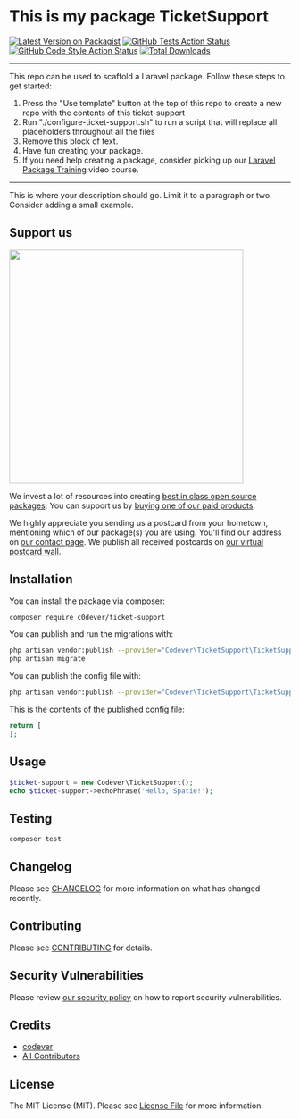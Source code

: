 # This is my package TicketSupport

[![Latest Version on Packagist](https://img.shields.io/packagist/v/c0dever/ticket-support.svg?style=flat-square)](https://packagist.org/packages/c0dever/ticket-support)
[![GitHub Tests Action Status](https://img.shields.io/github/workflow/status/c0dever/ticket-support/run-tests?label=tests)](https://github.com/c0dever/ticket-support/actions?query=workflow%3Arun-tests+branch%3Amain)
[![GitHub Code Style Action Status](https://img.shields.io/github/workflow/status/c0dever/ticket-support/Check%20&%20fix%20styling?label=code%20style)](https://github.com/c0dever/ticket-support/actions?query=workflow%3A"Check+%26+fix+styling"+branch%3Amain)
[![Total Downloads](https://img.shields.io/packagist/dt/c0dever/ticket-support.svg?style=flat-square)](https://packagist.org/packages/c0dever/ticket-support)

---
This repo can be used to scaffold a Laravel package. Follow these steps to get started:

1. Press the "Use template" button at the top of this repo to create a new repo with the contents of this ticket-support
2. Run "./configure-ticket-support.sh" to run a script that will replace all placeholders throughout all the files
3. Remove this block of text.
4. Have fun creating your package.
5. If you need help creating a package, consider picking up our <a href="https://laravelpackage.training">Laravel Package Training</a> video course.
---

This is where your description should go. Limit it to a paragraph or two. Consider adding a small example.

## Support us

[<img src="https://github-ads.s3.eu-central-1.amazonaws.com/ticket-support.jpg?t=1" width="419px" />](https://spatie.be/github-ad-click/ticket-support)

We invest a lot of resources into creating [best in class open source packages](https://spatie.be/open-source). You can support us by [buying one of our paid products](https://spatie.be/open-source/support-us).

We highly appreciate you sending us a postcard from your hometown, mentioning which of our package(s) you are using. You'll find our address on [our contact page](https://spatie.be/about-us). We publish all received postcards on [our virtual postcard wall](https://spatie.be/open-source/postcards).

## Installation

You can install the package via composer:

```bash
composer require c0dever/ticket-support
```

You can publish and run the migrations with:

```bash
php artisan vendor:publish --provider="Codever\TicketSupport\TicketSupportServiceProvider" --tag="ticket-support-migrations"
php artisan migrate
```

You can publish the config file with:
```bash
php artisan vendor:publish --provider="Codever\TicketSupport\TicketSupportServiceProvider" --tag="ticket-support-config"
```

This is the contents of the published config file:

```php
return [
];
```

## Usage

```php
$ticket-support = new Codever\TicketSupport();
echo $ticket-support->echoPhrase('Hello, Spatie!');
```

## Testing

```bash
composer test
```

## Changelog

Please see [CHANGELOG](CHANGELOG.md) for more information on what has changed recently.

## Contributing

Please see [CONTRIBUTING](.github/CONTRIBUTING.md) for details.

## Security Vulnerabilities

Please review [our security policy](../../security/policy) on how to report security vulnerabilities.

## Credits

- [codever](https://github.com/c0dever)
- [All Contributors](../../contributors)

## License

The MIT License (MIT). Please see [License File](LICENSE.md) for more information.
